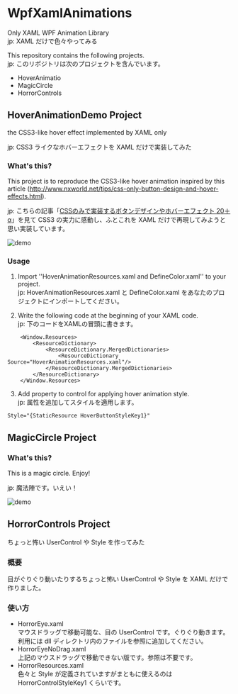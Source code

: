 # WpfXamlAnimations
Only XAML WPF Animation Library  
jp: XAML だけで色々やってみる  

This repository contains the following projects.  
jp: このリポジトリは次のプロジェクトを含んでいます。 

- HoverAnimatio
- MagicCircle
- HorrorControls


## HoverAnimationDemo Project
the CSS3-like hover effect implemented by XAML only  

jp: CSS3 ライクなホバーエフェクトを XAML だけで実装してみた  

### What's this?
This project is to reproduce the CSS3-like hover animation inspired by this article (http://www.nxworld.net/tips/css-only-button-design-and-hover-effects.html).  

jp: こちらの記事「[CSSのみで実装するボタンデザインやホバーエフェクト 20＋α](http://www.nxworld.net/tips/css-only-button-design-and-hover-effects.html)」を見て CSS3 の実力に感動し、ふとこれを XAML だけで再現してみようと思い実装しています。  
  
![demo](https://raw.github.com/wiki/0V/WpfXamlAnimations/demo/WPFXAMLANIME.gif)

### Usage

1. Import ''HoverAnimationResources.xaml and DefineColor.xaml'' to your project.  
jp: HoverAnimationResources.xaml と DefineColor.xaml をあなたのプロジェクトにインポートしてください。

2. Write the following code at the beginning of your XAML code.  
jp: 下のコードをXAMLの冒頭に書きます。

```
    <Window.Resources>
        <ResourceDictionary>
            <ResourceDictionary.MergedDictionaries>
                <ResourceDictionary Source="HoverAnimationResources.xaml"/>
            </ResourceDictionary.MergedDictionaries>
        </ResourceDictionary>
    </Window.Resources>
```

3. Add property to control for applying hover animation style.  
jp: 属性を追加してスタイルを適用します。
```
Style="{StaticResource HoverButtonStyleKey1}"
```

  
## MagicCircle Project

### What's this?
This is a magic circle. Enjoy!  

jp: 魔法陣です。いえい！  


![demo](https://raw.github.com/wiki/0V/WpfXamlAnimations/demo/MagicCircle.gif)

## HorrorControls Project
ちょっと怖い UserControl や Style を作ってみた  

### 概要  
目がぐりぐり動いたりするちょっと怖い UserControl や Style を XAML だけで作りました。  

### 使い方
* HorrorEye.xaml  
マウスドラッグで移動可能な、目の UserControl です。ぐりぐり動きます。  
利用には dll ディレクトリ内のファイルを参照に追加してください。  
* HorrorEyeNoDrag.xaml  
上記のマウスドラッグで移動できない版です。参照は不要です。  
* HorrorResources.xaml  
色々と Style が定義されていますがまともに使えるのは HorrorControlStyleKey1 くらいです。  
  
  
